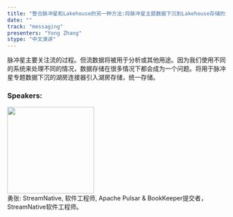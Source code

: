 ```yaml
---
title: "整合脉冲星和Lakehouse的另一种方法:将脉冲星主题数据下沉到Lakehouse存储的连接器"
date: "" 
track: "messaging"
presenters: "Yong Zhang"
stype: "中文演讲"
---
```

脉冲星主要关注流的过程。但流数据将被用于分析或其他用途。因为我们使用不同的系统来处理不同的情况，数据存储在很多情况下都会成为一个问题。将用于脉冲星专题数据下沉的湖房连接器引入湖房存储，统一存储。
 ### Speakers: 
 <img src="images/speaker/1207.png" width="200" /><br>勇张: StreamNative, 软件工程师, Apache Pulsar & BookKeeper提交者，StreamNative软件工程师。
 